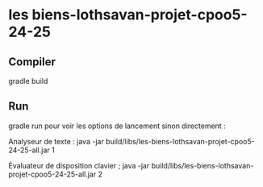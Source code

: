 # les biens-lothsavan-projet-cpoo5-24-25



## Compiler

gradle build


## Run

gradle run pour voir les options de lancement sinon directement :

Analyseur de texte : java -jar build/libs/les-biens-lothsavan-projet-cpoo5-24-25-all.jar 1


Évaluateur de disposition clavier ; java -jar build/libs/les-biens-lothsavan-projet-cpoo5-24-25-all.jar 2


